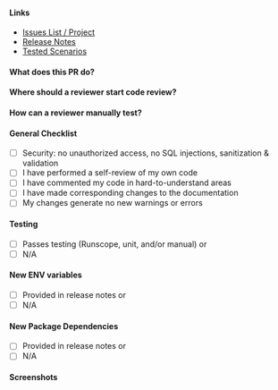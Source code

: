 #### Links
- [Issues List / Project](LINK_TO_ISSUES_LIST_or_PROJECT)
- [Release Notes](LINK_TO_RELEASE_NOTES)
- [Tested Scenarios](LINK_TO_TESTED_SCENARIOS)

#### What does this PR do?

#### Where should a reviewer start code review?

#### How can a reviewer manually test?

#### General Checklist
- [ ] Security: no unauthorized access, no SQL injections, sanitization & validation
- [ ] I have performed a self-review of my own code
- [ ] I have commented my code in hard-to-understand areas
- [ ] I have made corresponding changes to the documentation
- [ ] My changes generate no new warnings or errors

#### Testing
- [ ] Passes testing (Runscope, unit, and/or manual)
or
- [ ] N/A

#### New ENV variables
- [ ] Provided in release notes
or
- [ ] N/A 

#### New Package Dependencies
- [ ] Provided in release notes
or
- [ ] N/A 

#### Screenshots

